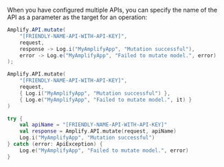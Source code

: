 When you have configured multiple APIs, you can specify the name of the API as a parameter as the target for an operation:

<amplify-block-switcher>
<amplify-block name="Java">

```java
Amplify.API.mutate(
    "[FRIENDLY-NAME-API-WITH-API-KEY]",
    request,
    response -> Log.i("MyAmplifyApp", "Mutation successful"),
    error -> Log.e("MyAmplifyApp", "Failed to mutate model.", error)
);
```

</amplify-block>
<amplify-block name="Kotlin - Callbacks">

```kotlin
Amplify.API.mutate(
    "[FRIENDLY-NAME-API-WITH-API-KEY]",
    request,
    { Log.i("MyAmplifyApp", "Mutation successful") },
    { Log.e("MyAmplifyApp", "Failed to mutate model.", it) }
)
```

</amplify-block>
<amplify-block name="Kotlin - Coroutines (Beta)">

```kotlin
try {
    val apiName = "[FRIENDLY-NAME-API-WITH-API-KEY]"
    val response = Amplify.API.mutate(request, apiName)
    Log.i("MyAmplifyApp", "Mutation successful")
} catch (error: ApiException) {
    Log.e("MyAmplifyApp", "Failed to mutate model.", error)
}
```

</amplify-block>
</amplify-block-switcher>
